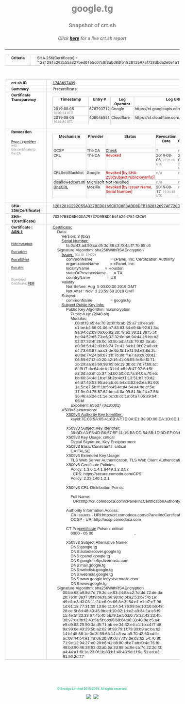 # google.tg
### Snapshot of crt.sh
##### Click [here](https://crt.sh/?q=1281281C292C55A327BED0165C07C8F3ABD8DFB182812697AF728DBDA2E0E1A1) for a live crt.sh report

---
<!DOCTYPE HTML PUBLIC "-//W3C//DTD HTML 4.0 Transitional//EN">
<HTML>
<HEAD>
  <META http-equiv="Content-Type" content="text/html; charset=UTF-8">
  <TITLE>crt.sh | 1281281c292c55a327bed0165c07c8f3abd8dfb182812697af728dbda2e0e1a1</TITLE>
  <META name="description" content="Free CT Log Certificate Search Tool from Sectigo (formerly Comodo CA)">
  <META name="keywords" content="crt.sh, CT, Certificate Transparency, Certificate Search, SSL Certificate, Sectigo, Comodo CA">
  <LINK href="//fonts.googleapis.com/css?family=Roboto+Mono|Roboto:400,400i,700,700i" rel="stylesheet">
  <STYLE type="text/css">
    a {
      white-space: nowrap;
    }
    body {
      color: #888888;
      font: 12pt Roboto, sans-serif;
      padding-top: 10px;
      text-align: center
    }
    form {
      margin: 0px
    }
    span {
      border-radius: 10px
    }
    span.heading {
      color: #888888;
      font: 12pt Roboto, sans-serif
    }
    span.title {
      background-color: #00B373;
      color: #FFFFFF;
      font: bold 18pt Roboto, sans-serif;
      padding: 0px 5px
    }
    span.text {
      color: #888888;
      font: 10pt Roboto, sans-serif
    }
    span.whiteongrey {
      background-color: #D9D9D6;
      color: #FFFFFF;
      font: bold 18pt Roboto, sans-serif;
      padding: 0px 5px
    }
    table {
      border-collapse: collapse;
      color: #222222;
      font: 10pt Roboto, sans-serif;
      margin-left: auto;
      margin-right: auto
    }
    table.options {
      border: none;
      margin-left: 10px
    }
    td, th {
      border: 1px solid #CCCCCC;
      padding: 0px 2px;
      text-align: left;
      vertical-align: top
    }
    td.outer, th.outer {
      border: 1px solid #CCCCCC;
      padding: 2px 20px;
      text-align: left
    }
    th.heading {
      color: #888888;
      font: bold italic 12pt Roboto, sans-serif;
      padding: 20px 0px 0px;
      text-align: center
    }
    th.options, td.options {
      border: none;
      vertical-align: middle
    }
    td.text {
      font: 10pt "Roboto Mono", sans-serif;
      padding: 2px 20px
    }
    td.heading {
      border: none;
      color: #888888;
      font: 12pt Roboto, sans-serif;
      padding-top: 20px;
      text-align: center
    }
    table.lint td, th {
      text-align: center
    }
    .button {
      background-color: #00B373;
      border-radius: 10px;
      color: #FFFFFF;
      font: bold 13pt Roboto, sans-serif
    }
    .copyright {
      font: 8pt Roboto, sans-serif;
      color: #00B373
    }
    .input {
      border: 1px solid #888888;
      font-weight: bold;
      text-align: center
    }
    .small {
      font: 8pt Roboto, sans-serif;
      color: #888888
    }
    .error {
      background-color: #FFDFDF;
      color: #CC0000;
      font-weight: bold
    }
    .fatal {
      background-color: #0000AA;
      color: #FFFFFF;
      font-weight: bold
    }
    .notice {
      background-color: #FFFFDF;
      color: #606000
    }
    .warning {
      background-color: #FFEFDF;
      color: #DF6000
    }
  </STYLE>
</HEAD>
<BODY>

<TABLE>
  <TR>
    <TH class="outer">Criteria</TH>
    <TD class="outer">SHA-256(Certificate) = '1281281c292c55a327bed0165c07c8f3abd8dfb182812697af728dbda2e0e1a1'</TD>
  </TR>
</TABLE>
<BR>
<TABLE>
  <TR>
    <TH class="outer">crt.sh ID</TH>
    <TD class="outer"><A href="?id=1743697409">1743697409</A></TD>
  </TR>
  <TR>
    <TH class="outer">Summary</TH>
    <TD class="outer">Precertificate</TD>
  </TR>
  <TR>
    <TH class="outer">Certificate<BR>Transparency</TH>
    <TD class="outer">
<TABLE class="options" style="margin-left:0px">
  <TR>
    <TH>Timestamp</TH>
    <TH>Entry #</TH>
    <TH>Log Operator</TH>
    <TH>Log URL</TH>
  </TR>
  <TR>
    <TD>2019-08-05&nbsp; <FONT class="small">16:03:54 UTC</FONT></TD>
    <TD>678793712</TD>
    <TD>Google</TD>
    <TD>https://ct.googleapis.com/logs/argon2019</TD>
  </TR>
  <TR>
    <TD>2019-08-05&nbsp; <FONT class="small">16:03:54 UTC</FONT></TD>
    <TD>408046551</TD>
    <TD>Cloudflare</TD>
    <TD>https://ct.cloudflare.com/logs/nimbus2019</TD>
  </TR>
</TABLE>
    </TD>
  </TR>
  <TR>
    <TH class="outer">Revocation<BR><BR>
      <DIV class="small" style="padding-top:3px"><A href="?id=1743697409&opt=problemreporting">Report a problem</A> with<BR>this certificate to the CA</DIV></TH>
    <TD class="outer">
      <TABLE class="options" style="margin-left:0px">
        <TR>
          <TH>Mechanism</TH>
          <TH>Provider</TH>
          <TH>Status</TH>
          <TH>Revocation Date</TH>
          <TH>Last Observed in CRL</TH>
          <TH>Last Checked <SPAN style="color:#CC0000;vertical-align:middle;font-size:70%;font-weight:normal">(Error)</SPAN></TH>
        </TR>
        <TR>
          <TD>OCSP</TD>
          <TD>The CA</TD>
          <TD><A href="?id=1743697409&opt=ocsp">Check</A></TD>
          <TD><SPAN style="color:#888888">?</SPAN></TD>
          <TD><SPAN style="color:#888888">n/a</SPAN></TD>
          <TD><SPAN style="color:#888888">?</SPAN></TD>
        </TR>
        <TR>
          <TD>CRL</TD>
          <TD>The CA</TD>
          <TD><SPAN style="color:#CC0000">Revoked</SPAN></TD><TD>2019-08-06&nbsp; <FONT class="small">20:21:00 UTC</FONT></TD><TD>2019-11-08&nbsp; <FONT class="small">22:26:59 UTC</FONT></TD><TD>2019-12-04&nbsp; <FONT class="small">19:11:39 UTC</FONT></TD>
        </TR>
        <TR>
          <TD>CRLSet/Blacklist</TD>
          <TD>Google</TD>
          <TD><SPAN style="color:#CC0000">Revoked [by SHA-256(SubjectPublicKeyInfo)]</SPAN></TD>
          <TD><SPAN style="color:#888888">n/a</SPAN></TD>
          <TD><SPAN style="color:#888888">n/a</SPAN></TD>
          <TD><SPAN style="color:#888888">n/a</SPAN></TD>
        </TR>
        <TR>
          <TD>disallowedcert.stl</TD>
          <TD>Microsoft</TD>
          <TD>Not Revoked</TD>
          <TD><SPAN style="color:#888888">n/a</SPAN></TD>
          <TD><SPAN style="color:#888888">n/a</SPAN></TD>
          <TD><SPAN style="color:#888888">n/a</SPAN></TD>
        </TR>
        <TR>
          <TD><A href="/mozilla-onecrl" target="_blank">OneCRL</A></TD>
          <TD>Mozilla</TD>
          <TD><SPAN style="color:#CC0000">Revoked [by Issuer Name, Serial Number]</SPAN></TD><TD>2019-08-17&nbsp; <FONT class="small">19:34:58 UTC</FONT></TD>
          <TD><SPAN style="color:#888888">n/a</SPAN></TD>
          <TD><SPAN style="color:#888888">n/a</SPAN></TD>
        </TR>
      </TABLE>
    </TD>
  </TR>
  <TR>
    <TH class="outer">SHA-256(Certificate)</TH>
    <TD class="outer"><A href="//censys.io/certificates/1281281c292c55a327bed0165c07c8f3abd8dfb182812697af728dbda2e0e1a1">1281281C292C55A327BED0165C07C8F3ABD8DFB182812697AF728DBDA2E0E1A1</A></TD>
  </TR>
  <TR>
    <TH class="outer">SHA-1(Certificate)</TH>
    <TD class="outer">70297BEDBE600A79737D9BBD1E6162647E142C69</TD>
  </TR>
  <TR>
    <TH class="outer">Certificate | <A href="?asn1=1743697409">ASN.1</A>
      <SPAN class="small"><BR>
      <BR><BR><A href="?id=1743697409&opt=nometadata">Hide metadata</A>
      <BR><BR><A href="?id=1743697409&opt=cablint">Run cablint</A>
      <BR><BR><A href="?id=1743697409&opt=x509lint">Run x509lint</A>
      <BR><BR><A href="?id=1743697409&opt=zlint">Run zlint</A>
      <BR><BR><BR>Download Certificate: <A href="?d=1743697409">PEM</A>
      </SPAN>
    </TH>
    <TD class="text"><A href="?d=1743697409">Certificate:</A><BR>&nbsp;&nbsp;&nbsp;&nbsp;Data:<BR>&nbsp;&nbsp;&nbsp;&nbsp;&nbsp;&nbsp;&nbsp;&nbsp;Version:&nbsp;3&nbsp;(0x2)<BR>&nbsp;&nbsp;&nbsp;&nbsp;&nbsp;&nbsp;&nbsp;&nbsp;<A href="?serial=00fa0c43ad50cad53d88c3f04af77b65c6">Serial&nbsp;Number:</A><BR>&nbsp;&nbsp;&nbsp;&nbsp;&nbsp;&nbsp;&nbsp;&nbsp;&nbsp;&nbsp;&nbsp;&nbsp;fa:0c:43:ad:50:ca:d5:3d:88:c3:f0:4a:f7:7b:65:c6<BR>&nbsp;&nbsp;&nbsp;&nbsp;Signature&nbsp;Algorithm:&nbsp;sha256WithRSAEncryption<BR>&nbsp;&nbsp;&nbsp;&nbsp;&nbsp;&nbsp;&nbsp;&nbsp;<A href="?caid=12922">Issuer:</A> <SPAN class="small">(CA ID: 12922)</SPAN><BR>&nbsp;&nbsp;&nbsp;&nbsp;&nbsp;&nbsp;&nbsp;&nbsp;&nbsp;&nbsp;&nbsp;&nbsp;commonName&nbsp;&nbsp;&nbsp;&nbsp;&nbsp;&nbsp;&nbsp;&nbsp;&nbsp;&nbsp;&nbsp;&nbsp;&nbsp;&nbsp;&nbsp;&nbsp;=&nbsp;cPanel,&nbsp;Inc.&nbsp;Certification&nbsp;Authority<BR>&nbsp;&nbsp;&nbsp;&nbsp;&nbsp;&nbsp;&nbsp;&nbsp;&nbsp;&nbsp;&nbsp;&nbsp;organizationName&nbsp;&nbsp;&nbsp;&nbsp;&nbsp;&nbsp;&nbsp;&nbsp;&nbsp;&nbsp;=&nbsp;cPanel,&nbsp;Inc.<BR>&nbsp;&nbsp;&nbsp;&nbsp;&nbsp;&nbsp;&nbsp;&nbsp;&nbsp;&nbsp;&nbsp;&nbsp;localityName&nbsp;&nbsp;&nbsp;&nbsp;&nbsp;&nbsp;&nbsp;&nbsp;&nbsp;&nbsp;&nbsp;&nbsp;&nbsp;&nbsp;=&nbsp;Houston<BR>&nbsp;&nbsp;&nbsp;&nbsp;&nbsp;&nbsp;&nbsp;&nbsp;&nbsp;&nbsp;&nbsp;&nbsp;stateOrProvinceName&nbsp;&nbsp;&nbsp;&nbsp;&nbsp;&nbsp;&nbsp;=&nbsp;TX<BR>&nbsp;&nbsp;&nbsp;&nbsp;&nbsp;&nbsp;&nbsp;&nbsp;&nbsp;&nbsp;&nbsp;&nbsp;countryName&nbsp;&nbsp;&nbsp;&nbsp;&nbsp;&nbsp;&nbsp;&nbsp;&nbsp;&nbsp;&nbsp;&nbsp;&nbsp;&nbsp;&nbsp;=&nbsp;US<BR>&nbsp;&nbsp;&nbsp;&nbsp;&nbsp;&nbsp;&nbsp;&nbsp;Validity<BR>&nbsp;&nbsp;&nbsp;&nbsp;&nbsp;&nbsp;&nbsp;&nbsp;&nbsp;&nbsp;&nbsp;&nbsp;Not&nbsp;Before:&nbsp;Aug&nbsp;&nbsp;5&nbsp;00:00:00&nbsp;2019&nbsp;GMT<BR>&nbsp;&nbsp;&nbsp;&nbsp;&nbsp;&nbsp;&nbsp;&nbsp;&nbsp;&nbsp;&nbsp;&nbsp;Not&nbsp;After&nbsp;:&nbsp;Nov&nbsp;&nbsp;3&nbsp;23:59:59&nbsp;2019&nbsp;GMT<BR>&nbsp;&nbsp;&nbsp;&nbsp;&nbsp;&nbsp;&nbsp;&nbsp;Subject:<BR>&nbsp;&nbsp;&nbsp;&nbsp;&nbsp;&nbsp;&nbsp;&nbsp;&nbsp;&nbsp;&nbsp;&nbsp;commonName&nbsp;&nbsp;&nbsp;&nbsp;&nbsp;&nbsp;&nbsp;&nbsp;&nbsp;&nbsp;&nbsp;&nbsp;&nbsp;&nbsp;&nbsp;&nbsp;=&nbsp;google.tg<BR>&nbsp;&nbsp;&nbsp;&nbsp;&nbsp;&nbsp;&nbsp;&nbsp;<A href="?spkisha256=2dc4cb591f7ef0663441646bcf5c0e9dbcded77ca02945193cefc6edb1740614">Subject&nbsp;Public&nbsp;Key&nbsp;Info:</A><BR>&nbsp;&nbsp;&nbsp;&nbsp;&nbsp;&nbsp;&nbsp;&nbsp;&nbsp;&nbsp;&nbsp;&nbsp;Public&nbsp;Key&nbsp;Algorithm:&nbsp;rsaEncryption<BR>&nbsp;&nbsp;&nbsp;&nbsp;&nbsp;&nbsp;&nbsp;&nbsp;&nbsp;&nbsp;&nbsp;&nbsp;&nbsp;&nbsp;&nbsp;&nbsp;Public-Key:&nbsp;(2048&nbsp;bit)<BR>&nbsp;&nbsp;&nbsp;&nbsp;&nbsp;&nbsp;&nbsp;&nbsp;&nbsp;&nbsp;&nbsp;&nbsp;&nbsp;&nbsp;&nbsp;&nbsp;Modulus:<BR>&nbsp;&nbsp;&nbsp;&nbsp;&nbsp;&nbsp;&nbsp;&nbsp;&nbsp;&nbsp;&nbsp;&nbsp;&nbsp;&nbsp;&nbsp;&nbsp;&nbsp;&nbsp;&nbsp;&nbsp;00:df:f3:e5:4e:70:8c:0f:fb:ab:25:a7:c0:ee:a9:<BR>&nbsp;&nbsp;&nbsp;&nbsp;&nbsp;&nbsp;&nbsp;&nbsp;&nbsp;&nbsp;&nbsp;&nbsp;&nbsp;&nbsp;&nbsp;&nbsp;&nbsp;&nbsp;&nbsp;&nbsp;c1:be:b4:56:01:06:b7:83:83:64:d9:6b:92:61:3c:<BR>&nbsp;&nbsp;&nbsp;&nbsp;&nbsp;&nbsp;&nbsp;&nbsp;&nbsp;&nbsp;&nbsp;&nbsp;&nbsp;&nbsp;&nbsp;&nbsp;&nbsp;&nbsp;&nbsp;&nbsp;9a:94:d2:b9:0a:66:82:2d:78:62:38:21:39:f5:5f:<BR>&nbsp;&nbsp;&nbsp;&nbsp;&nbsp;&nbsp;&nbsp;&nbsp;&nbsp;&nbsp;&nbsp;&nbsp;&nbsp;&nbsp;&nbsp;&nbsp;&nbsp;&nbsp;&nbsp;&nbsp;be:04:52:d5:73:e6:32:32:8d:4d:94:44:19:bb:b2:<BR>&nbsp;&nbsp;&nbsp;&nbsp;&nbsp;&nbsp;&nbsp;&nbsp;&nbsp;&nbsp;&nbsp;&nbsp;&nbsp;&nbsp;&nbsp;&nbsp;&nbsp;&nbsp;&nbsp;&nbsp;92:07:32:4f:26:0c:53:5b:ad:af:cb:70:82:3a:ab:<BR>&nbsp;&nbsp;&nbsp;&nbsp;&nbsp;&nbsp;&nbsp;&nbsp;&nbsp;&nbsp;&nbsp;&nbsp;&nbsp;&nbsp;&nbsp;&nbsp;&nbsp;&nbsp;&nbsp;&nbsp;d0:3d:5d:42:d3:b3:74:7c:41:64:b1:0f:02:a8:dd:<BR>&nbsp;&nbsp;&nbsp;&nbsp;&nbsp;&nbsp;&nbsp;&nbsp;&nbsp;&nbsp;&nbsp;&nbsp;&nbsp;&nbsp;&nbsp;&nbsp;&nbsp;&nbsp;&nbsp;&nbsp;d4:73:63:87:aa:c3:de:6b:f5:1e:f1:9d:e8:8d:2c:<BR>&nbsp;&nbsp;&nbsp;&nbsp;&nbsp;&nbsp;&nbsp;&nbsp;&nbsp;&nbsp;&nbsp;&nbsp;&nbsp;&nbsp;&nbsp;&nbsp;&nbsp;&nbsp;&nbsp;&nbsp;e0:8e:74:24:b0:87:cb:7b:8d:ff:e7:a8:c9:d0:d1:<BR>&nbsp;&nbsp;&nbsp;&nbsp;&nbsp;&nbsp;&nbsp;&nbsp;&nbsp;&nbsp;&nbsp;&nbsp;&nbsp;&nbsp;&nbsp;&nbsp;&nbsp;&nbsp;&nbsp;&nbsp;06:59:67:f3:c0:20:42:16:41:08:55:fe:9d:f0:71:<BR>&nbsp;&nbsp;&nbsp;&nbsp;&nbsp;&nbsp;&nbsp;&nbsp;&nbsp;&nbsp;&nbsp;&nbsp;&nbsp;&nbsp;&nbsp;&nbsp;&nbsp;&nbsp;&nbsp;&nbsp;2b:29:aa:d3:b9:98:b5:b6:19:db:dc:7d:7f:68:ac:<BR>&nbsp;&nbsp;&nbsp;&nbsp;&nbsp;&nbsp;&nbsp;&nbsp;&nbsp;&nbsp;&nbsp;&nbsp;&nbsp;&nbsp;&nbsp;&nbsp;&nbsp;&nbsp;&nbsp;&nbsp;8f:f9:f7:dc:64:de:fd:01:b1:c5:b8:47:97:6d:5f:<BR>&nbsp;&nbsp;&nbsp;&nbsp;&nbsp;&nbsp;&nbsp;&nbsp;&nbsp;&nbsp;&nbsp;&nbsp;&nbsp;&nbsp;&nbsp;&nbsp;&nbsp;&nbsp;&nbsp;&nbsp;a3:3d:a0:df:cb:37:bd:b0:b0:d2:7a:84:0a:70:eb:<BR>&nbsp;&nbsp;&nbsp;&nbsp;&nbsp;&nbsp;&nbsp;&nbsp;&nbsp;&nbsp;&nbsp;&nbsp;&nbsp;&nbsp;&nbsp;&nbsp;&nbsp;&nbsp;&nbsp;&nbsp;bb:60:34:4d:1b:ef:6f:2b:4c:f1:13:51:b7:c3:d2:<BR>&nbsp;&nbsp;&nbsp;&nbsp;&nbsp;&nbsp;&nbsp;&nbsp;&nbsp;&nbsp;&nbsp;&nbsp;&nbsp;&nbsp;&nbsp;&nbsp;&nbsp;&nbsp;&nbsp;&nbsp;e4:d7:45:53:95:ae:cb:dc:b4:d3:82:e2:ea:91:60:<BR>&nbsp;&nbsp;&nbsp;&nbsp;&nbsp;&nbsp;&nbsp;&nbsp;&nbsp;&nbsp;&nbsp;&nbsp;&nbsp;&nbsp;&nbsp;&nbsp;&nbsp;&nbsp;&nbsp;&nbsp;1a:5c:e7:5b:ff:1b:5b:45:4c:d4:64:a4:8e:cf:5e:<BR>&nbsp;&nbsp;&nbsp;&nbsp;&nbsp;&nbsp;&nbsp;&nbsp;&nbsp;&nbsp;&nbsp;&nbsp;&nbsp;&nbsp;&nbsp;&nbsp;&nbsp;&nbsp;&nbsp;&nbsp;17:9e:0d:75:57:62:be:c4:0a:09:81:3b:24:c7:56:<BR>&nbsp;&nbsp;&nbsp;&nbsp;&nbsp;&nbsp;&nbsp;&nbsp;&nbsp;&nbsp;&nbsp;&nbsp;&nbsp;&nbsp;&nbsp;&nbsp;&nbsp;&nbsp;&nbsp;&nbsp;36:46:a6:2e:c1:1e:bc:cb:dc:1a:6f:a7:05:a9:b4:<BR>&nbsp;&nbsp;&nbsp;&nbsp;&nbsp;&nbsp;&nbsp;&nbsp;&nbsp;&nbsp;&nbsp;&nbsp;&nbsp;&nbsp;&nbsp;&nbsp;&nbsp;&nbsp;&nbsp;&nbsp;66:bf<BR>&nbsp;&nbsp;&nbsp;&nbsp;&nbsp;&nbsp;&nbsp;&nbsp;&nbsp;&nbsp;&nbsp;&nbsp;&nbsp;&nbsp;&nbsp;&nbsp;Exponent:&nbsp;65537&nbsp;(0x10001)<BR>&nbsp;&nbsp;&nbsp;&nbsp;&nbsp;&nbsp;&nbsp;&nbsp;X509v3&nbsp;extensions:<BR>&nbsp;&nbsp;&nbsp;&nbsp;&nbsp;&nbsp;&nbsp;&nbsp;&nbsp;&nbsp;&nbsp;&nbsp;<A href="?ski=7e035a65416ba77e0ae1b89d08ea1d8e1d6ac765">X509v3&nbsp;Authority&nbsp;Key&nbsp;Identifier:</A><BR>&nbsp;&nbsp;&nbsp;&nbsp;&nbsp;&nbsp;&nbsp;&nbsp;&nbsp;&nbsp;&nbsp;&nbsp;&nbsp;&nbsp;&nbsp;&nbsp;keyid:7E:03:5A:65:41:6B:A7:7E:0A:E1:B8:9D:08:EA:1D:8E:1D:6A:C7:65<BR><BR>&nbsp;&nbsp;&nbsp;&nbsp;&nbsp;&nbsp;&nbsp;&nbsp;&nbsp;&nbsp;&nbsp;&nbsp;<A href="?ski=38bda3f54db6575f1116b8dd548b1d0def08d09c">X509v3&nbsp;Subject&nbsp;Key&nbsp;Identifier:</A><BR>&nbsp;&nbsp;&nbsp;&nbsp;&nbsp;&nbsp;&nbsp;&nbsp;&nbsp;&nbsp;&nbsp;&nbsp;&nbsp;&nbsp;&nbsp;&nbsp;38:BD:A3:F5:4D:B6:57:5F:11:16:B8:DD:54:8B:1D:0D:EF:08:D0:9C<BR>&nbsp;&nbsp;&nbsp;&nbsp;&nbsp;&nbsp;&nbsp;&nbsp;&nbsp;&nbsp;&nbsp;&nbsp;X509v3&nbsp;Key&nbsp;Usage:&nbsp;critical<BR>&nbsp;&nbsp;&nbsp;&nbsp;&nbsp;&nbsp;&nbsp;&nbsp;&nbsp;&nbsp;&nbsp;&nbsp;&nbsp;&nbsp;&nbsp;&nbsp;Digital&nbsp;Signature,&nbsp;Key&nbsp;Encipherment<BR>&nbsp;&nbsp;&nbsp;&nbsp;&nbsp;&nbsp;&nbsp;&nbsp;&nbsp;&nbsp;&nbsp;&nbsp;X509v3&nbsp;Basic&nbsp;Constraints:&nbsp;critical<BR>&nbsp;&nbsp;&nbsp;&nbsp;&nbsp;&nbsp;&nbsp;&nbsp;&nbsp;&nbsp;&nbsp;&nbsp;&nbsp;&nbsp;&nbsp;&nbsp;CA:FALSE<BR>&nbsp;&nbsp;&nbsp;&nbsp;&nbsp;&nbsp;&nbsp;&nbsp;&nbsp;&nbsp;&nbsp;&nbsp;X509v3&nbsp;Extended&nbsp;Key&nbsp;Usage:&nbsp;<BR>&nbsp;&nbsp;&nbsp;&nbsp;&nbsp;&nbsp;&nbsp;&nbsp;&nbsp;&nbsp;&nbsp;&nbsp;&nbsp;&nbsp;&nbsp;&nbsp;TLS&nbsp;Web&nbsp;Server&nbsp;Authentication,&nbsp;TLS&nbsp;Web&nbsp;Client&nbsp;Authentication<BR>&nbsp;&nbsp;&nbsp;&nbsp;&nbsp;&nbsp;&nbsp;&nbsp;&nbsp;&nbsp;&nbsp;&nbsp;X509v3&nbsp;Certificate&nbsp;Policies:&nbsp;<BR>&nbsp;&nbsp;&nbsp;&nbsp;&nbsp;&nbsp;&nbsp;&nbsp;&nbsp;&nbsp;&nbsp;&nbsp;&nbsp;&nbsp;&nbsp;&nbsp;Policy:&nbsp;1.3.6.1.4.1.6449.1.2.2.52<BR>&nbsp;&nbsp;&nbsp;&nbsp;&nbsp;&nbsp;&nbsp;&nbsp;&nbsp;&nbsp;&nbsp;&nbsp;&nbsp;&nbsp;&nbsp;&nbsp;&nbsp;&nbsp;CPS:&nbsp;https://secure.comodo.com/CPS<BR>&nbsp;&nbsp;&nbsp;&nbsp;&nbsp;&nbsp;&nbsp;&nbsp;&nbsp;&nbsp;&nbsp;&nbsp;&nbsp;&nbsp;&nbsp;&nbsp;Policy:&nbsp;2.23.140.1.2.1<BR><BR>&nbsp;&nbsp;&nbsp;&nbsp;&nbsp;&nbsp;&nbsp;&nbsp;&nbsp;&nbsp;&nbsp;&nbsp;X509v3&nbsp;CRL&nbsp;Distribution&nbsp;Points:&nbsp;<BR><BR>&nbsp;&nbsp;&nbsp;&nbsp;&nbsp;&nbsp;&nbsp;&nbsp;&nbsp;&nbsp;&nbsp;&nbsp;&nbsp;&nbsp;&nbsp;&nbsp;Full&nbsp;Name:<BR>&nbsp;&nbsp;&nbsp;&nbsp;&nbsp;&nbsp;&nbsp;&nbsp;&nbsp;&nbsp;&nbsp;&nbsp;&nbsp;&nbsp;&nbsp;&nbsp;&nbsp;&nbsp;URI:http://crl.comodoca.com/cPanelIncCertificationAuthority.crl<BR><BR>&nbsp;&nbsp;&nbsp;&nbsp;&nbsp;&nbsp;&nbsp;&nbsp;&nbsp;&nbsp;&nbsp;&nbsp;Authority&nbsp;Information&nbsp;Access:&nbsp;<BR>&nbsp;&nbsp;&nbsp;&nbsp;&nbsp;&nbsp;&nbsp;&nbsp;&nbsp;&nbsp;&nbsp;&nbsp;&nbsp;&nbsp;&nbsp;&nbsp;CA&nbsp;Issuers&nbsp;-&nbsp;URI:http://crt.comodoca.com/cPanelIncCertificationAuthority.crt<BR>&nbsp;&nbsp;&nbsp;&nbsp;&nbsp;&nbsp;&nbsp;&nbsp;&nbsp;&nbsp;&nbsp;&nbsp;&nbsp;&nbsp;&nbsp;&nbsp;OCSP&nbsp;-&nbsp;URI:http://ocsp.comodoca.com<BR><BR>&nbsp;&nbsp;&nbsp;&nbsp;&nbsp;&nbsp;&nbsp;&nbsp;&nbsp;&nbsp;&nbsp;&nbsp;CT Pre<A href="?id=1743697773">certificate</A>&nbsp;Poison:&nbsp;critical<BR>&nbsp;&nbsp;&nbsp;&nbsp;&nbsp;&nbsp;&nbsp;&nbsp;&nbsp;&nbsp;&nbsp;&nbsp;&nbsp;&nbsp;&nbsp;&nbsp;0000&nbsp;-&nbsp;05&nbsp;00&nbsp;&nbsp;&nbsp;&nbsp;&nbsp;&nbsp;&nbsp;&nbsp;&nbsp;&nbsp;&nbsp;&nbsp;&nbsp;&nbsp;&nbsp;&nbsp;&nbsp;&nbsp;&nbsp;&nbsp;&nbsp;&nbsp;&nbsp;&nbsp;&nbsp;&nbsp;&nbsp;&nbsp;&nbsp;&nbsp;&nbsp;&nbsp;&nbsp;&nbsp;&nbsp;&nbsp;..<BR><BR>&nbsp;&nbsp;&nbsp;&nbsp;&nbsp;&nbsp;&nbsp;&nbsp;&nbsp;&nbsp;&nbsp;&nbsp;X509v3&nbsp;Subject&nbsp;Alternative&nbsp;Name:&nbsp;<BR>&nbsp;&nbsp;&nbsp;&nbsp;&nbsp;&nbsp;&nbsp;&nbsp;&nbsp;&nbsp;&nbsp;&nbsp;&nbsp;&nbsp;&nbsp;&nbsp;DNS:google.tg<BR>&nbsp;&nbsp;&nbsp;&nbsp;&nbsp;&nbsp;&nbsp;&nbsp;&nbsp;&nbsp;&nbsp;&nbsp;&nbsp;&nbsp;&nbsp;&nbsp;DNS:autodiscover.google.tg<BR>&nbsp;&nbsp;&nbsp;&nbsp;&nbsp;&nbsp;&nbsp;&nbsp;&nbsp;&nbsp;&nbsp;&nbsp;&nbsp;&nbsp;&nbsp;&nbsp;DNS:cpanel.google.tg<BR>&nbsp;&nbsp;&nbsp;&nbsp;&nbsp;&nbsp;&nbsp;&nbsp;&nbsp;&nbsp;&nbsp;&nbsp;&nbsp;&nbsp;&nbsp;&nbsp;DNS:google.leftyslivemusic.com<BR>&nbsp;&nbsp;&nbsp;&nbsp;&nbsp;&nbsp;&nbsp;&nbsp;&nbsp;&nbsp;&nbsp;&nbsp;&nbsp;&nbsp;&nbsp;&nbsp;DNS:mail.google.tg<BR>&nbsp;&nbsp;&nbsp;&nbsp;&nbsp;&nbsp;&nbsp;&nbsp;&nbsp;&nbsp;&nbsp;&nbsp;&nbsp;&nbsp;&nbsp;&nbsp;DNS:webdisk.google.tg<BR>&nbsp;&nbsp;&nbsp;&nbsp;&nbsp;&nbsp;&nbsp;&nbsp;&nbsp;&nbsp;&nbsp;&nbsp;&nbsp;&nbsp;&nbsp;&nbsp;DNS:webmail.google.tg<BR>&nbsp;&nbsp;&nbsp;&nbsp;&nbsp;&nbsp;&nbsp;&nbsp;&nbsp;&nbsp;&nbsp;&nbsp;&nbsp;&nbsp;&nbsp;&nbsp;DNS:www.google.leftyslivemusic.com<BR>&nbsp;&nbsp;&nbsp;&nbsp;&nbsp;&nbsp;&nbsp;&nbsp;&nbsp;&nbsp;&nbsp;&nbsp;&nbsp;&nbsp;&nbsp;&nbsp;DNS:www.google.tg<BR>&nbsp;&nbsp;&nbsp;&nbsp;Signature&nbsp;Algorithm:&nbsp;sha256WithRSAEncryption<BR>&nbsp;&nbsp;&nbsp;&nbsp;&nbsp;&nbsp;&nbsp;&nbsp;&nbsp;00:bb:68:a9:8d:7d:79:2c:ce:93:44:8a:c2:7d:dd:72:de:da:<BR>&nbsp;&nbsp;&nbsp;&nbsp;&nbsp;&nbsp;&nbsp;&nbsp;&nbsp;2b:76:df:3a:f7:8f:f9:b6:fa:66:98:0d:bf:a2:53:b7:7b:1e:<BR>&nbsp;&nbsp;&nbsp;&nbsp;&nbsp;&nbsp;&nbsp;&nbsp;&nbsp;d9:d1:e3:d3:03:11:24:e6:0c:66:8e:3f:54:e1:e1:b7:e7:98:<BR>&nbsp;&nbsp;&nbsp;&nbsp;&nbsp;&nbsp;&nbsp;&nbsp;&nbsp;1d:61:18:77:31:09:13:8e:c1:b4:54:76:99:be:1d:10:b6:48:<BR>&nbsp;&nbsp;&nbsp;&nbsp;&nbsp;&nbsp;&nbsp;&nbsp;&nbsp;28:ce:5f:8d:48:40:45:9b:ed:10:02:1d:e2:a9:34:1a:e3:f9:<BR>&nbsp;&nbsp;&nbsp;&nbsp;&nbsp;&nbsp;&nbsp;&nbsp;&nbsp;15:4e:5f:23:33:67:45:40:5b:f9:1e:50:b0:75:32:43:23:4b:<BR>&nbsp;&nbsp;&nbsp;&nbsp;&nbsp;&nbsp;&nbsp;&nbsp;&nbsp;38:97:6a:fb:f2:43:5a:5f:6b:66:68:64:98:33:40:8e:c5:a4:<BR>&nbsp;&nbsp;&nbsp;&nbsp;&nbsp;&nbsp;&nbsp;&nbsp;&nbsp;e5:d9:68:25:50:3a:d5:71:ab:ee:34:32:e4:c1:1b:c4:f7:48:<BR>&nbsp;&nbsp;&nbsp;&nbsp;&nbsp;&nbsp;&nbsp;&nbsp;&nbsp;9a:99:0e:43:29:5b:a2:02:9f:93:79:1f:79:30:b9:ac:ba:b2:<BR>&nbsp;&nbsp;&nbsp;&nbsp;&nbsp;&nbsp;&nbsp;&nbsp;&nbsp;14:bf:d5:88:1e:0c:3f:59:66:14:c3:ea:a9:70:d2:60:cd:fc:<BR>&nbsp;&nbsp;&nbsp;&nbsp;&nbsp;&nbsp;&nbsp;&nbsp;&nbsp;ac:08:44:b4:e1:4d:0a:2b:89:c6:77:f3:de:b2:62:54:70:8f:<BR>&nbsp;&nbsp;&nbsp;&nbsp;&nbsp;&nbsp;&nbsp;&nbsp;&nbsp;71:9e:12:94:27:e0:28:b6:41:b8:80:df:e7:ab:f0:4c:76:f6:<BR>&nbsp;&nbsp;&nbsp;&nbsp;&nbsp;&nbsp;&nbsp;&nbsp;&nbsp;48:bd:90:46:38:63:d3:ab:6a:2d:88:bc:8e:ca:7c:22:2d:f3:<BR>&nbsp;&nbsp;&nbsp;&nbsp;&nbsp;&nbsp;&nbsp;&nbsp;&nbsp;a4:44:a1:f0:1a:23:0f:1b:83:b1:40:43:9d:1f:9a:51:ed:e3:<BR>&nbsp;&nbsp;&nbsp;&nbsp;&nbsp;&nbsp;&nbsp;&nbsp;&nbsp;91:50:2c:27<BR>    </TD>
  </TR>
</TABLE>

  <BR><BR><BR>

  <P class="copyright">&copy; Sectigo Limited 2015-2019. All rights reserved.</P>
  <DIV>
    <A href="https://sectigo.com/"><IMG src="/sectigo_s.png"></A>
    &nbsp;<A href="https://github.com/crtsh"><IMG src="/GitHub-Mark-32px.png"></A>
  </DIV>
</BODY>
</HTML>
